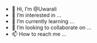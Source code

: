 - 👋 Hi, I’m @Uwarali
- 👀 I’m interested in ...
- 🌱 I’m currently learning ...
- 💞️ I’m looking to collaborate on ...
- 📫 How to reach me ...

<!---
Uwarali/Uwarali is a ✨ special ✨ repository because its `README.md` (this file) appears on your GitHub profile.
You can click the Preview link to take a look at your changes.
--->
